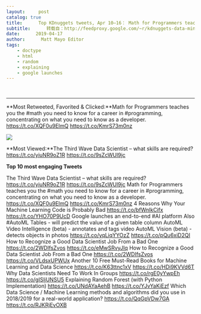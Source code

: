 ```yaml
---
layout:     post
catalog: true
title:      Top KDnuggets tweets, Apr 10–16： Math for Programmers teaches you the #math you need to know; The Third Wave Data Scientist – what skills are required?
subtitle:      转载自：http://feedproxy.google.com/~r/kdnuggets-data-mining-analytics/~3/JTNiZk_NqJw/top-tweets-apr10-apr16.html
date:      2019-04-17
author:      Matt Mayo Editor
tags:
    - doctype
    - html
    - random
    - explaining
    - google launches
---
```



  
 





---

**Most Retweeted, Favorited & Clicked:**Math for Programmers teaches you the #math you need to know for a career in #programming, concentrating on what you need to know as a developer. https://t.co/XQF0u9ElmQ https://t.co/KmrS73m0nz


![](https://cdn-images-1.medium.com/max/800/1*1SiijZYTcRKKT_OnOFFlXw.jpeg)



**Most Viewed:**The Third Wave Data Scientist – what skills are required? https://t.co/yiuNR9oZ1R https://t.co/9sZcWUl9jc


**Top 10 most engaging Tweets**

 The Third Wave Data Scientist – what skills are required? https://t.co/yiuNR9oZ1R https://t.co/9sZcWUl9jc
 Math for Programmers teaches you the #math you need to know for a career in #programming, concentrating on what you need to know as a developer. https://t.co/XQF0u9ElmQ https://t.co/KmrS73m0nz
 4 Reasons Why Your Machine Learning Code is Probably Bad https://t.co/bfWnlkCifx https://t.co/YHO70P9UcD
 Google launches an end-to-end #AI platform 
Also #AutoML Tables - will predict the value of a given table column
AutoML Video Intelligence (beta) - annotates and tags video
 AutoML Vision (beta) - detects objects in photos
https://t.co/yqLiqYYOzZ https://t.co/pQu6xiD2QI
 How to Recognize a Good Data Scientist Job From a Bad One https://t.co/2WDIfsZvos https://t.co/eMwSRvyJIq
 How to Recognize a Good Data Scientist Job From a Bad One https://t.co/2WDIfsZvos https://t.co/VLdsxUPWUx
 Another 10 Free Must-Read Books for Machine Learning and Data Science https://t.co/K63ttnc1xV https://t.co/HDi9KVVd6T
 Why Data Scientists Need To Work In Groups https://t.co/rgE0yYwpEh https://t.co/gISljUNSU5
 Explaining Random Forest (with Python Implementation) https://t.co/UNdAYaAehB https://t.co/YJvYaKiEzf
 Which Data Science / Machine Learning methods and algorithms did you use in 2018/2019 for a real-world application? https://t.co/QqGpVDw7GA https://t.co/RJKRjEvOXB
 






